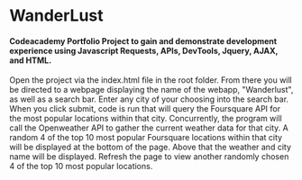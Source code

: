 ﻿# WanderLust

#### Codeacademy Portfolio Project to gain and demonstrate development experience using Javascript Requests, APIs, DevTools, Jquery, AJAX, and HTML.

Open the project via the index.html file in the root folder. From there you will be directed to a webpage displaying the name of the webapp, "Wanderlust", as well as a search bar. Enter any city of your choosing into the search bar. When you click submit, code is run that will query the Foursquare API for the most popular locations within that city. Concurrently, the program will call the Openweather API to gather the current weather data for that city. A random 4 of the top 10 most popular Foursquare locations within that city will be displayed at the bottom of the page. Above that the weather and city name will be displayed. Refresh the page to view another randomly chosen 4 of the top 10 most popular locations.
